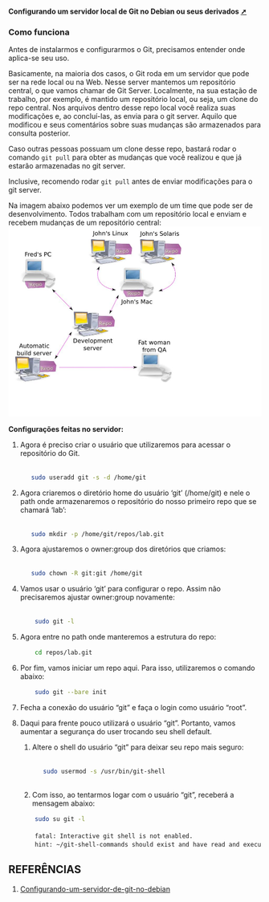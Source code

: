 #### Configurando um servidor local de Git no Debian ou seus derivados <a href="configurando_um_servidor_local_de_git.html" target="_blank" title="Pressione aqui para expandir este documento em nova aba." >  ➚ </a>

### **Como funciona**

Antes de instalarmos e configurarmos o Git, precisamos entender onde aplica-se seu uso.

Basicamente, na maioria dos casos, o Git roda em um servidor que pode ser na rede local ou na Web. Nesse server mantemos um repositório central, o que vamos chamar de Git Server.
Localmente, na sua estação de trabalho, por exemplo, é mantido um repositório local, ou seja, um clone do repo central. Nos arquivos dentro desse repo local você realiza suas modificações e, ao concluí-las, as envia para o git server. Aquilo que modificou e seus comentários sobre suas mudanças são armazenados para consulta posterior.

Caso outras pessoas possuam um clone desse repo, bastará rodar o comando `git pull` para obter as mudanças que você realizou e que já estarão armazenadas no git server.

Inclusive, recomendo rodar `git pull` antes de enviar modificações para o git server.

Na imagem abaixo podemos ver um exemplo de um time que pode ser de desenvolvimento. Todos trabalham com um repositório local e enviam e recebem mudanças de um repositório central: ![Imagem de vários repositórios e o servidor](images/image01.jpg "Esta imagem mostra de forma visual como funciona as cópias dos arquivos.")

**Configurações feitas no servidor:**

1. Agora é preciso criar o usuário que utilizaremos para acessar o repositório do Git.

    ```sh

       sudo useradd git -s -d /home/git

    ```

2. Agora criaremos o diretório home do usuário ‘git’ (/home/git) e nele o path onde armazenaremos o repositório do nosso primeiro repo que se chamará ‘lab’:

    ```sh

       sudo mkdir -p /home/git/repos/lab.git

    ```

3. Agora ajustaremos o owner:group dos diretórios que criamos:

    ```sh

       sudo chown -R git:git /home/git

    ```

4. Vamos usar o usuário ‘git’ para configurar o repo. Assim não precisaremos ajustar owner:group novamente:

    ```sh

        sudo git -l

    ```

5. Agora entre no path onde manteremos a estrutura do repo:

    ```sh
        cd repos/lab.git
    ```

6. Por fim, vamos iniciar um repo aqui. Para isso, utilizaremos o comando abaixo:

    ```sh
        sudo git --bare init
    ```

7. Fecha a conexão do usuário “git” e faça o login como usuário “root”.

8. Daqui para frente pouco utilizará o usuário “git”. Portanto, vamos aumentar a segurança do user trocando seu shell default.
   1. Altere o shell do usuário “git” para deixar seu repo mais seguro:

      ```sh
    
         sudo usermod -s /usr/bin/git-shell
    
      ```

   2. Com isso, ao tentarmos logar com o usuário “git”, receberá a mensagem abaixo:

    ```sh
        sudo su git -l
    
        fatal: Interactive git shell is not enabled.
        hint: ~/git-shell-commands should exist and have read and execute access.
    ```

## REFERÊNCIAS

1. [Configurando-um-servidor-de-git-no-debian](https://www.blogporta80.com.br/2015/09/24/artigos-configurando-um-servidor-de-git-no-debian/)
